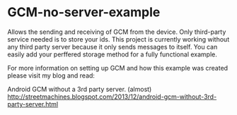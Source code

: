 GCM-no-server-example
=====================

Allows the sending and receiving of GCM from the device. Only third-party service needed is to store your ids. This project is currently working without any third party server because it only sends messages to itself. You can easily add your perffered storage method for a fully functional example.

For more information on setting up GCM and how this example was created please visit my blog and read:

Android GCM without a 3rd party server. (almost)
http://streetmachines.blogspot.com/2013/12/android-gcm-without-3rd-party-server.html
